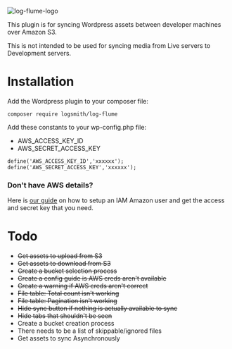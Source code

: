 ![log-flume-logo](https://cloud.githubusercontent.com/assets/1636310/24171665/407f51a2-0e7d-11e7-974f-f80e0c45e1ed.jpg)

This plugin is for syncing Wordpress assets between developer machines over Amazon S3.

This is not intended to be used for syncing media from Live servers to Development servers.

# Installation

Add the Wordpress plugin to your composer file:

```
composer require logsmith/log-flume
```

Add these constants to your wp-config.php file:

- AWS_ACCESS_KEY_ID
- AWS_SECRET_ACCESS_KEY

```
define('AWS_ACCESS_KEY_ID','xxxxxx');
define('AWS_SECRET_ACCESS_KEY','xxxxxx');
```

### Don't have AWS details?

Here is [our guide](https://github.com/logsmith/log-flume/wiki) on how to setup an IAM Amazon user and get the access and secret key that you need.

# Todo

- ~~Get assets to upload from S3~~
- ~~Get assets to download from S3~~
- ~~Create a bucket selection process~~
- ~~Create a config guide is AWS creds aren't available~~
- ~~Create a warning if AWS creds aren't correct~~
- ~~File table: Total count isn't working~~
- ~~File table: Pagination isn't working~~
- ~~Hide sync button if nothing is actually available to sync~~
- ~~Hide tabs that shouldn't be seen~~
- Create a bucket creation process
- There needs to be a list of skippable/ignored files
- Get assets to sync Asynchronously
